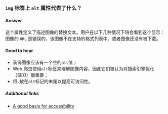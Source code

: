 <!-- ### What is the purpose of the `alt` attribute on images? -->

### `img` 标签上 `alt` 属性代表了什么？

#### Answer

这个属性定义了描述图像的替换文本。用户在以下几种情况下将会看到这个显示：图像的 `URL` 是错误的、该图像不在支持的格式列表中、或者图像还没有被下载。

#### Good to hear

- 装饰图像应该有一个空的<code>alt</code>值；
- Web 爬虫使用<code>alt</code>标签来理解图像内容，因此它们被认为对搜索引擎优化（SEO）很重要；
- 将<code>.</code>放在<code>alt</code>标记的末尾以提高可访问性。

##### Additional links

- [A good basis for accessibility](https://developer.mozilla.org/en-US/docs/Learn/Accessibility/HTML)

<!-- tags: (html) -->

<!-- expertise: (0) -->
